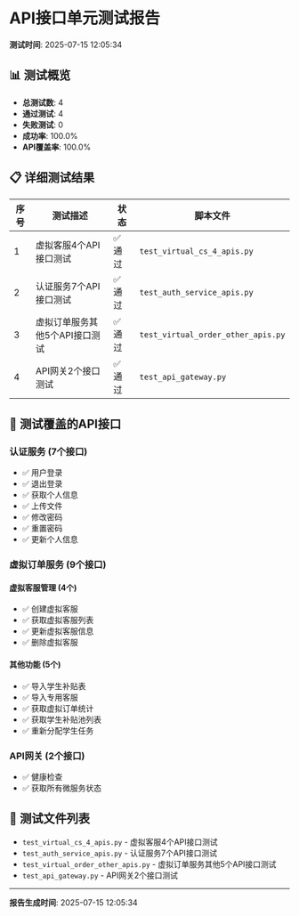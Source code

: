 # API接口单元测试报告

**测试时间**: 2025-07-15 12:05:34

## 📊 测试概览

- **总测试数**: 4
- **通过测试**: 4
- **失败测试**: 0
- **成功率**: 100.0%
- **API覆盖率**: 100.0%

## 📋 详细测试结果

| 序号 | 测试描述 | 状态 | 脚本文件 |
|------|----------|------|----------|
| 1 | 虚拟客服4个API接口测试 | ✅ 通过 | `test_virtual_cs_4_apis.py` |
| 2 | 认证服务7个API接口测试 | ✅ 通过 | `test_auth_service_apis.py` |
| 3 | 虚拟订单服务其他5个API接口测试 | ✅ 通过 | `test_virtual_order_other_apis.py` |
| 4 | API网关2个接口测试 | ✅ 通过 | `test_api_gateway.py` |

## 🎯 测试覆盖的API接口

### 认证服务 (7个接口)
- ✅ 用户登录
- ✅ 退出登录
- ✅ 获取个人信息
- ✅ 上传文件
- ✅ 修改密码
- ✅ 重置密码
- ✅ 更新个人信息

### 虚拟订单服务 (9个接口)
#### 虚拟客服管理 (4个)
- ✅ 创建虚拟客服
- ✅ 获取虚拟客服列表
- ✅ 更新虚拟客服信息
- ✅ 删除虚拟客服

#### 其他功能 (5个)
- ✅ 导入学生补贴表
- ✅ 导入专用客服
- ✅ 获取虚拟订单统计
- ✅ 获取学生补贴池列表
- ✅ 重新分配学生任务

### API网关 (2个接口)
- ✅ 健康检查
- ✅ 获取所有微服务状态

## 📁 测试文件列表

- `test_virtual_cs_4_apis.py` - 虚拟客服4个API接口测试
- `test_auth_service_apis.py` - 认证服务7个API接口测试
- `test_virtual_order_other_apis.py` - 虚拟订单服务其他5个API接口测试
- `test_api_gateway.py` - API网关2个接口测试

---
**报告生成时间**: 2025-07-15 12:05:34
